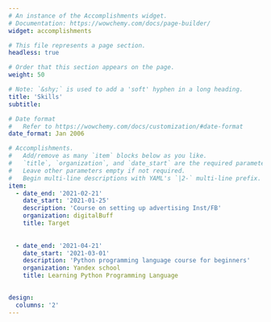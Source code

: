 ```yaml
---
# An instance of the Accomplishments widget.
# Documentation: https://wowchemy.com/docs/page-builder/
widget: accomplishments

# This file represents a page section.
headless: true

# Order that this section appears on the page.
weight: 50

# Note: `&shy;` is used to add a 'soft' hyphen in a long heading.
title: 'Skills'
subtitle:

# Date format
#   Refer to https://wowchemy.com/docs/customization/#date-format
date_format: Jan 2006

# Accomplishments.
#   Add/remove as many `item` blocks below as you like.
#   `title`, `organization`, and `date_start` are the required parameters.
#   Leave other parameters empty if not required.
#   Begin multi-line descriptions with YAML's `|2-` multi-line prefix.
item:
  - date_end: '2021-02-21' 
    date_start: '2021-01-25'
    description: 'Course on setting up advertising Inst/FB'
    organization: digitalBuff
    title: Target
   
 
  - date_end: '2021-04-21'
    date_start: '2021-03-01'
    description: 'Python programming language course for beginners'
    organization: Yandex school
    title: Learning Python Programming Language
  

design:
  columns: '2'
---
```

